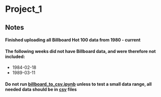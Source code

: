 # Project_1

## Notes
#### Finished uploading all Billboard Hot 100 data from 1980 - current
#### The following weeks did not have Billboard data, and were therefore not included:
* 1984-02-18
* 1989-03-11

#### Do not run [billboard_to_csv.ipynb](https://github.com/Ebauer286/Project_1/blob/sarah/billboard_to_csv.ipynb) unless to test a small data range, all needed data should be in [csv](https://github.com/Ebauer286/Project_1/tree/sarah/billboard_hot_100_csvs) files
